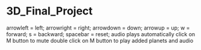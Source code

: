 # 3D_Final_Project
arrowleft = left;
arrowright = right;
arrowdown = down;
arrowup = up;
w = forward;
s = backward;
spacebar = reset;
audio plays automatically
click on M button to mute
double click on M button to play
added planets and audio


